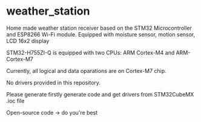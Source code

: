 # weather_station
 
 Home made weather station receiver based on the STM32 Microcontroller and ESP8266 Wi-Fi module. Equipped with moisture sensor, motion sensor, LCD 16x2 display

 STM32-H755ZI-Q is equipped with two CPUs: ARM Cortex-M4 and ARM-Cortex-M7

 Currently, all logical and data oparations are on Cortex-M7 chip.

 No drivers provided in this repository.

 Please generate firstly generate code and get drivers from STM32CubeMX .ioc file

 Open-source code -> do you're best
